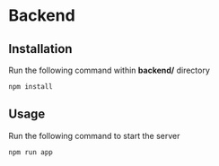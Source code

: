 # Backend

## Installation

Run the following command within **backend/** directory

    npm install

## Usage

Run the following command to start the server

    npm run app
